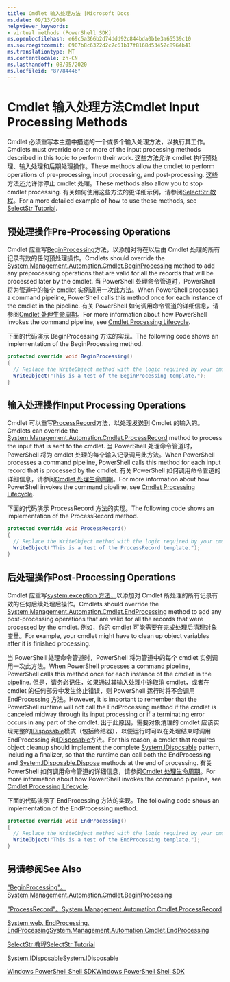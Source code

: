 ```yaml
---
title: Cmdlet 输入处理方法 |Microsoft Docs
ms.date: 09/13/2016
helpviewer_keywords:
- virtual methods (PowerShell SDK]
ms.openlocfilehash: e69c5a366b2d74ddd92c844bda0b1e3a65539c10
ms.sourcegitcommit: 0907b8c6322d2c7c61b17f8168d53452c8964b41
ms.translationtype: MT
ms.contentlocale: zh-CN
ms.lasthandoff: 08/05/2020
ms.locfileid: "87784446"
---
```

# <a name="cmdlet-input-processing-methods"></a><span data-ttu-id="52f2d-102">Cmdlet 输入处理方法</span><span class="sxs-lookup"><span data-stu-id="52f2d-102">Cmdlet Input Processing Methods</span></span>

<span data-ttu-id="52f2d-103">Cmdlet 必须重写本主题中描述的一个或多个输入处理方法，以执行其工作。</span><span class="sxs-lookup"><span data-stu-id="52f2d-103">Cmdlets must override one or more of the input processing methods described in this topic to perform their work.</span></span>
<span data-ttu-id="52f2d-104">这些方法允许 cmdlet 执行预处理、输入处理和后期处理操作。</span><span class="sxs-lookup"><span data-stu-id="52f2d-104">These methods allow the cmdlet to perform operations of pre-processing, input processing, and post-processing.</span></span>
<span data-ttu-id="52f2d-105">这些方法还允许你停止 cmdlet 处理。</span><span class="sxs-lookup"><span data-stu-id="52f2d-105">These methods also allow you to stop cmdlet processing.</span></span>
<span data-ttu-id="52f2d-106">有关如何使用这些方法的更详细示例，请参阅[SelectStr 教程](selectstr-tutorial.md)。</span><span class="sxs-lookup"><span data-stu-id="52f2d-106">For a more detailed example of how to use these methods, see [SelectStr Tutorial](selectstr-tutorial.md).</span></span>

## <a name="pre-processing-operations"></a><span data-ttu-id="52f2d-107">预处理操作</span><span class="sxs-lookup"><span data-stu-id="52f2d-107">Pre-Processing Operations</span></span>

<span data-ttu-id="52f2d-108">Cmdlet 应重写[BeginProcessing](/dotnet/api/System.Management.Automation.Cmdlet.BeginProcessing)方法，以添加对将在以后由 Cmdlet 处理的所有记录有效的任何预处理操作。</span><span class="sxs-lookup"><span data-stu-id="52f2d-108">Cmdlets should override the [System.Management.Automation.Cmdlet.BeginProcessing](/dotnet/api/System.Management.Automation.Cmdlet.BeginProcessing) method to add any preprocessing operations that are valid for all the records that will be processed later by the cmdlet.</span></span>
<span data-ttu-id="52f2d-109">当 PowerShell 处理命令管道时，PowerShell 将为管道中的每个 cmdlet 实例调用一次此方法。</span><span class="sxs-lookup"><span data-stu-id="52f2d-109">When PowerShell processes a command pipeline, PowerShell calls this method once for each instance of the cmdlet in the pipeline.</span></span>
<span data-ttu-id="52f2d-110">有关 PowerShell 如何调用命令管道的详细信息，请参阅[Cmdlet 处理生命周期](/previous-versions/ms714429(v=vs.85))。</span><span class="sxs-lookup"><span data-stu-id="52f2d-110">For more information about how PowerShell invokes the command pipeline, see [Cmdlet Processing Lifecycle](/previous-versions/ms714429(v=vs.85)).</span></span>

<span data-ttu-id="52f2d-111">下面的代码演示 BeginProcessing 方法的实现。</span><span class="sxs-lookup"><span data-stu-id="52f2d-111">The following code shows an implementation of the BeginProcessing method.</span></span>

```csharp
protected override void BeginProcessing()
{
  // Replace the WriteObject method with the logic required by your cmdlet.
  WriteObject("This is a test of the BeginProcessing template.");
}
```

## <a name="input-processing-operations"></a><span data-ttu-id="52f2d-112">输入处理操作</span><span class="sxs-lookup"><span data-stu-id="52f2d-112">Input Processing Operations</span></span>

<span data-ttu-id="52f2d-113">Cmdlet 可以重写[ProcessRecord](/dotnet/api/System.Management.Automation.Cmdlet.ProcessRecord)方法，以处理发送到 Cmdlet 的输入的。</span><span class="sxs-lookup"><span data-stu-id="52f2d-113">Cmdlets can override the [System.Management.Automation.Cmdlet.ProcessRecord](/dotnet/api/System.Management.Automation.Cmdlet.ProcessRecord) method to process the input that is sent to the cmdlet.</span></span>
<span data-ttu-id="52f2d-114">当 PowerShell 处理命令管道时，PowerShell 将为 cmdlet 处理的每个输入记录调用此方法。</span><span class="sxs-lookup"><span data-stu-id="52f2d-114">When PowerShell processes a command pipeline, PowerShell calls this method for each input record that is processed by the cmdlet.</span></span>
<span data-ttu-id="52f2d-115">有关 PowerShell 如何调用命令管道的详细信息，请参阅[Cmdlet 处理生命周期](/previous-versions/ms714429(v=vs.85))。</span><span class="sxs-lookup"><span data-stu-id="52f2d-115">For more information about how PowerShell invokes the command pipeline, see [Cmdlet Processing Lifecycle](/previous-versions/ms714429(v=vs.85)).</span></span>

<span data-ttu-id="52f2d-116">下面的代码演示 ProcessRecord 方法的实现。</span><span class="sxs-lookup"><span data-stu-id="52f2d-116">The following code shows an implementation of the ProcessRecord method.</span></span>

```csharp
protected override void ProcessRecord()
{
  // Replace the WriteObject method with the logic required by your cmdlet.
  WriteObject("This is a test of the ProcessRecord template.");
}
```

## <a name="post-processing-operations"></a><span data-ttu-id="52f2d-117">后处理操作</span><span class="sxs-lookup"><span data-stu-id="52f2d-117">Post-Processing Operations</span></span>

<span data-ttu-id="52f2d-118">Cmdlet 应重写[system.exception 方法，](/dotnet/api/System.Management.Automation.Cmdlet.EndProcessing)以添加对 Cmdlet 所处理的所有记录有效的任何后续处理后操作。</span><span class="sxs-lookup"><span data-stu-id="52f2d-118">Cmdlets should override the [System.Management.Automation.Cmdlet.EndProcessing](/dotnet/api/System.Management.Automation.Cmdlet.EndProcessing) method to add any post-processing operations that are valid for all the records that were processed by the cmdlet.</span></span>
<span data-ttu-id="52f2d-119">例如，你的 cmdlet 可能需要在完成处理后清理对象变量。</span><span class="sxs-lookup"><span data-stu-id="52f2d-119">For example, your cmdlet might have to clean up object variables after it is finished processing.</span></span>

<span data-ttu-id="52f2d-120">当 PowerShell 处理命令管道时，PowerShell 将为管道中的每个 cmdlet 实例调用一次此方法。</span><span class="sxs-lookup"><span data-stu-id="52f2d-120">When PowerShell processes a command pipeline, PowerShell calls this method once for each instance of the cmdlet in the pipeline.</span></span>
<span data-ttu-id="52f2d-121">但是，请务必记住，如果通过其输入处理中途取消 cmdlet，或者在 cmdlet 的任何部分中发生终止错误，则 PowerShell 运行时将不会调用 EndProcessing 方法。</span><span class="sxs-lookup"><span data-stu-id="52f2d-121">However, it is important to remember that the PowerShell runtime will not call the EndProcessing method if the cmdlet is canceled midway through its input processing or if a terminating error occurs in any part of the cmdlet.</span></span>
<span data-ttu-id="52f2d-122">出于此原因，需要对象清理的 cmdlet 应该实现完整的[IDisposable](/dotnet/api/System.IDisposable)模式（包括终结器），以便运行时可以在处理结束时调用 EndProcessing 和[IDisposable](/dotnet/api/System.IDisposable.Dispose)方法。</span><span class="sxs-lookup"><span data-stu-id="52f2d-122">For this reason, a cmdlet that requires object cleanup should implement the complete [System.IDisposable](/dotnet/api/System.IDisposable) pattern, including a finalizer, so that the runtime can call both the EndProcessing and [System.IDisposable.Dispose](/dotnet/api/System.IDisposable.Dispose) methods at the end of processing.</span></span>
<span data-ttu-id="52f2d-123">有关 PowerShell 如何调用命令管道的详细信息，请参阅[Cmdlet 处理生命周期](/previous-versions/ms714429(v=vs.85))。</span><span class="sxs-lookup"><span data-stu-id="52f2d-123">For more information about how PowerShell invokes the command pipeline, see [Cmdlet Processing Lifecycle](/previous-versions/ms714429(v=vs.85)).</span></span>

<span data-ttu-id="52f2d-124">下面的代码演示了 EndProcessing 方法的实现。</span><span class="sxs-lookup"><span data-stu-id="52f2d-124">The following code shows an implementation of the EndProcessing method.</span></span>

```csharp
protected override void EndProcessing()
{
  // Replace the WriteObject method with the logic required by your cmdlet.
  WriteObject("This is a test of the EndProcessing template.");
}
```

## <a name="see-also"></a><span data-ttu-id="52f2d-125">另请参阅</span><span class="sxs-lookup"><span data-stu-id="52f2d-125">See Also</span></span>

[<span data-ttu-id="52f2d-126">"BeginProcessing"。</span><span class="sxs-lookup"><span data-stu-id="52f2d-126">System.Management.Automation.Cmdlet.BeginProcessing</span></span>](/dotnet/api/System.Management.Automation.Cmdlet.BeginProcessing)

[<span data-ttu-id="52f2d-127">"ProcessRecord"。</span><span class="sxs-lookup"><span data-stu-id="52f2d-127">System.Management.Automation.Cmdlet.ProcessRecord</span></span>](/dotnet/api/System.Management.Automation.Cmdlet.ProcessRecord)

[<span data-ttu-id="52f2d-128">System.web. EndProcessing. EndProcessing</span><span class="sxs-lookup"><span data-stu-id="52f2d-128">System.Management.Automation.Cmdlet.EndProcessing</span></span>](/dotnet/api/System.Management.Automation.Cmdlet.EndProcessing)

[<span data-ttu-id="52f2d-129">SelectStr 教程</span><span class="sxs-lookup"><span data-stu-id="52f2d-129">SelectStr Tutorial</span></span>](selectstr-tutorial.md)

[<span data-ttu-id="52f2d-130">System.IDisposable</span><span class="sxs-lookup"><span data-stu-id="52f2d-130">System.IDisposable</span></span>](/dotnet/api/System.IDisposable)

[<span data-ttu-id="52f2d-131">Windows PowerShell Shell SDK</span><span class="sxs-lookup"><span data-stu-id="52f2d-131">Windows PowerShell Shell SDK</span></span>](../windows-powershell-reference.md)
